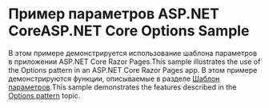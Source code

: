 # <a name="aspnet-core-options-sample"></a><span data-ttu-id="1036b-101">Пример параметров ASP.NET Core</span><span class="sxs-lookup"><span data-stu-id="1036b-101">ASP.NET Core Options Sample</span></span>

<span data-ttu-id="1036b-102">В этом примере демонстрируется использование шаблона параметров в приложении ASP.NET Core Razor Pages.</span><span class="sxs-lookup"><span data-stu-id="1036b-102">This sample illustrates the use of the Options pattern in an ASP.NET Core Razor Pages app.</span></span> <span data-ttu-id="1036b-103">В этом примере демонстрируются функции, описываемые в разделе [Шаблон параметров](https://docs.microsoft.com/aspnet/core/fundamentals/configuration/options).</span><span class="sxs-lookup"><span data-stu-id="1036b-103">This sample demonstrates the features described in the [Options pattern](https://docs.microsoft.com/aspnet/core/fundamentals/configuration/options) topic.</span></span>
